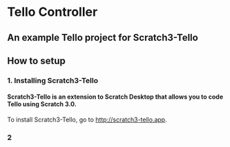 # Tello Controller
## An example Tello project for Scratch3-Tello

## How to setup
### 1. Installing Scratch3-Tello
#### Scratch3-Tello is an extension to Scratch Desktop that allows you to code Tello using Scratch 3.0.
To install Scratch3-Tello, go to http://scratch3-tello.app.
### 2
